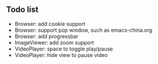## Todo list
* Browser: add cookie support
* Browser: support pop window, such as emacs-china.org
* Browser: add progressbar
* ImageViewer: add zoom support
* VideoPlayer: space to toggle play/pause
* VideoPlayer: hide view to pause video
